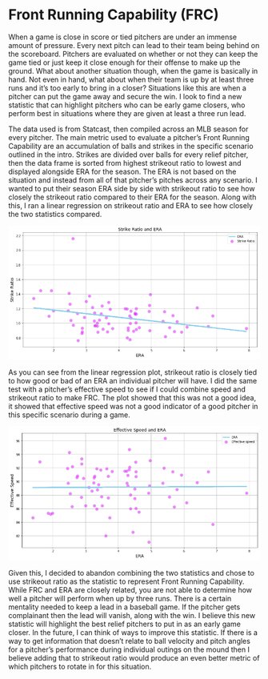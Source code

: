 # Front Running Capability (FRC)

When a game is close in score or tied pitchers are under an immense amount of pressure. Every next pitch can lead to their team being behind on the scoreboard. Pitchers are evaluated on whether or not they can keep the game tied or just keep it close enough for their offense to make up the ground. What about another situation though, when the game is basically in hand. Not even in hand, what about when their team is up by at least three runs and it’s too early to bring in a closer? Situations like this are when a pitcher can put the game away and secure the win. I look to find a new statistic that can highlight pitchers who can be early game closers, who perform best in situations where they are given at least a three run lead. 

The data used is from Statcast, then compiled across an MLB season for every pitcher. The main metric used to evaluate a pitcher’s Front Running Capability are an accumulation of balls and strikes in the specific scenario outlined in the intro. Strikes are divided over balls for every relief pitcher, then the data frame is sorted from highest strikeout ratio to lowest and displayed alongside ERA for the season. The ERA is not based on the situation and instead from all of that pitcher’s pitches across any scenario. I wanted to put their season ERA side by side with strikeout ratio to see how closely the strikeout ratio compared to their ERA for the season. Along with this, I ran a linear regression on strikeout ratio and ERA to see how closely the two statistics compared. 

![alt text](https://github.com/EricOropezaelwood/Sabermetrics/blob/master/final/strikeout-ratio-linear.png)

As you can see from the linear regression plot, strikeout ratio is closely tied to how good or bad of an ERA an individual pitcher will have. I did the same test with a pitcher’s effective speed to see if I could combine speed and strikeout ratio to make FRC. The plot showed that this was not a good idea, it showed that effective speed was not a good indicator of a good pitcher in this specific scenario during a game. 

![alt text](https://github.com/EricOropezaelwood/Sabermetrics/blob/master/final/effective-speed-linear.png)

Given this, I decided to abandon combining the two statistics and chose to use strikeout ratio as the statistic to represent Front Running Capability. 
	While FRC and ERA are closely related, you are not able to determine how well a pitcher will perform when up by three runs. There is a certain mentality needed to keep a lead in a baseball game. If the pitcher gets complainant then the lead will vanish, along with the win. I believe this new statistic will highlight the best relief pitchers to put in as an early game closer. In the future, I can think of ways to improve this statistic. If there is a way to get information that doesn’t relate to ball velocity and pitch angles for a pitcher’s performance during individual outings on the mound then I believe adding that to strikeout ratio would produce an even better metric of which pitchers to rotate in for this situation. 
